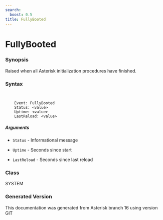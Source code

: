 ```yaml
---
search:
  boost: 0.5
title: FullyBooted
---
```


# FullyBooted

### Synopsis

Raised when all Asterisk initialization procedures have finished.

### Syntax


```


    Event: FullyBooted
    Status: <value>
    Uptime: <value>
    LastReload: <value>

```
##### Arguments


* `Status` - Informational message<br>

* `Uptime` - Seconds since start<br>

* `LastReload` - Seconds since last reload<br>

### Class

SYSTEM

### Generated Version

This documentation was generated from Asterisk branch 16 using version GIT 